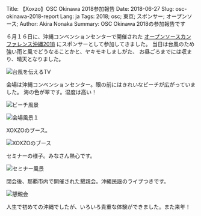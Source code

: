 Title: 【Xoxzo】OSC Okinawa 2018参加報告
Date: 2018-06-27
Slug: osc-okinawa-2018-report
Lang: ja
Tags: 2018; osc; 東京; スポンサー; オープンソース;
Author: Akira Nonaka
Summary: OSC Okinawa 2018の参加報告です

６月１６日に、沖縄コンベンションセンターで開催された
[オープンソースカンファレンス沖縄2018](https://www.ospn.jp/osc2018-okinawa/)
にスポンサーとして参加してきました。
当日は台風のため強い雨と風でどうなることかと、ヤキモキしましがた、
お昼ごろまでには収まり、晴天となりました。

![台風を伝えるTV]({filename}/images/osc-okinawa-2018/IMG_1176.jpg)

会場は沖縄コンベンションセンター。眼の前にはきれいなビーチが広がっていました。
海の色が翠です。湿度は高い！

![ビーチ風景]({filename}/images/osc-okinawa-2018/IMG_1211.jpg )


![会場風景１]({filename}/images/osc-okinawa-2018/IMG_1202.jpg)

XOXZOのブース。

![XOXZOのブース]({filename}/images/osc-okinawa-2018/IMG_1204.jpg)

セミナーの様子。みなさん熱心です。

![セミナー風景]({filename}/images/osc-okinawa-2018/IMG_1206.jpg )

閉会後、那覇市内で開催された懇親会。沖縄民謡のライブつきです。

![懇親会]({filename}/images/osc-okinawa-2018/IMG_1226.jpg )

人生で初めての沖縄でしたが、いろいろ貴重な体験ができました。また来年！


